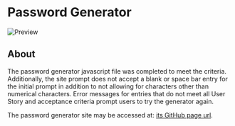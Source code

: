 # Password Generator
![Preview](./assets/pwgenpreview.gif)


## About

  The password generator javascript file was completed to meet the criteria. Additionally, the site prompt does not accept a blank or space bar entry for the initial prompt in addition to not allowing for characters other than numerical characters. Error messages for entries that do not meet all User Story and acceptance criteria prompt users to try the generator again.

  The password generator site may be accessed at: [its GitHub page url](https://anth8nyc.github.io/passwordgen/).